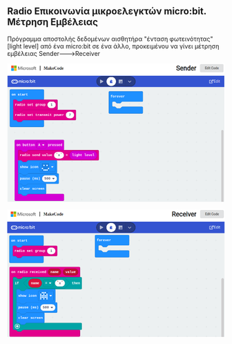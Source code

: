 ## Radio Επικοινωνία μικροελεγκτών micro:bit. Μέτρηση Εμβέλειας

Πρόγραμμα αποστολής δεδομένων αισθητήρα "ένταση φωτεινότητας" [light level] από ένα micro:bit σε ένα άλλο, προκειμένου να γίνει μέτρηση εμβέλειας Sender--->Receiver

[![Sender](./Sender_snapshot.png)](https://makecode.microbit.org/_JLX3AwTbxdhs/)


[![Receiver](./Receiver_snapshot.png)](https://makecode.microbit.org/_A6E4iCC1kLoV/)

